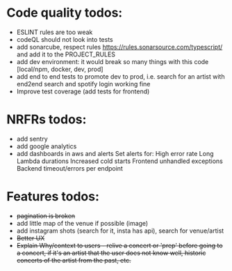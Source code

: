 # Code quality todos:
- ESLINT rules are too weak
- codeQL should not look into tests 
- add sonarcube, respect rules https://rules.sonarsource.com/typescript/ and add it to the PROJECT_RULES
- add dev environment: it would break so many things with this code
    [local/npm, docker, dev, prod]
- add end to end tests to promote dev to prod, i.e. search for an artist with end2end search and spotify login working fine
- Improve test coverage (add tests for frontend)

# NRFRs todos:
- add sentry
- add google analytics
- add dashboards in aws and alerts 
    Set alerts for:
    High error rate
    Long Lambda durations
    Increased cold starts
    Frontend unhandled exceptions
    Backend timeout/errors per endpoint

# Features todos:
- ~~pagination is broken~~
- add little map of the venue if possible (image)
- add instagram shots (search for it, insta has api), search for venue/artist
- ~~Better UX~~
- ~~Explain Why/context to users - relive a concert or 'prep' before going to a concert, if it's an artist that the user does not know well, historic concerts of the artist from the past, etc.~~

